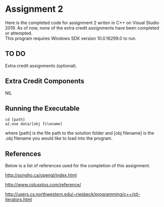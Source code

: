 # Assignment 2

Here is the completed code for assignment 2 writen in C++ on Visual Studio 2019. 
As of now, none of the extra credit assignments have been completed or attempted.  
This program requires Windows SDK version 10.0.16299.0 to run. 

## TO DO

Extra credit assignments (optional).

## Extra Credit Components

NIL

## Running the Executable

```
cd [path]
a2.exe data/[obj filename]
```

where [path] is the file path to the solution folder and [obj filename] is the .obj filename you would like to load into the program.

## References

Below is a list of references used for the completion of this assignment. 

http://songho.ca/opengl/index.html

http://www.cplusplus.com/reference/

http://users.cs.northwestern.edu/~riesbeck/programming/c++/stl-iterators.html

